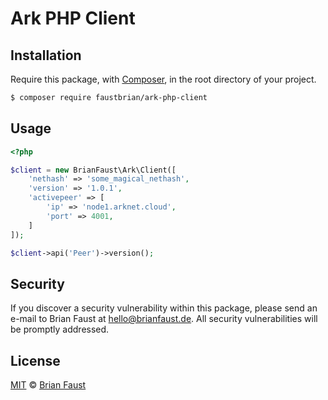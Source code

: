 # Ark PHP Client

## Installation

Require this package, with [Composer](https://getcomposer.org/), in the root directory of your project.

``` bash
$ composer require faustbrian/ark-php-client
```

## Usage

``` php
<?php

$client = new BrianFaust\Ark\Client([
    'nethash' => 'some_magical_nethash',
    'version' => '1.0.1',
    'activepeer' => [
        'ip' => 'node1.arknet.cloud',
        'port' => 4001,
    ]
]);

$client->api('Peer')->version();
```

## Security

If you discover a security vulnerability within this package, please send an e-mail to Brian Faust at hello@brianfaust.de. All security vulnerabilities will be promptly addressed.

## License

[MIT](LICENSE) © [Brian Faust](https://brianfaust.de)
